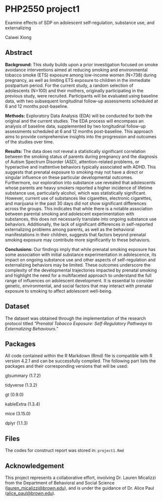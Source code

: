 #  PHP2550 project1
Examine effects of SDP on adolescent self-regulation, substance use, and externalizing


Caiwei Xiong 

## Abstract 
**Background:** This study builds upon a prior investigation focused on smoke avoidance interventions aimed at reducing smoking and environmental tobacco smoke (ETS) exposure among low-income women (N=738) during pregnancy, as well as limiting ETS exposure to children in the immediate postpartum period. For the current study, a random selection of adolescents (N=100) and their mothers, originally participating in the previous study, were recruited. Participants will be evaluated using baseline data, with two subsequent longitudinal follow-up assessments scheduled at 6 and 12 months post-baseline.


**Methods:**  Exploratory Data Analysis (EDA) will be conducted for both the original and the current studies. The EDA process will encompass an analysis of baseline data, supplemented by two longitudinal follow-up assessments scheduled at 6 and 12 months post-baseline. This approach aims to provide comprehensive insights into the progression and outcomes of the studies over time.


**Results:** The data does not reveal a statistically significant correlation between the smoking status of parents during pregnancy and the diagnosis of Autism Spectrum Disorder (ASD), attention-related problems, or hyperactive and inattentive behaviors typically associated with ADHD. This suggests that prenatal exposure to smoking may not have a direct or singular influence on these particular developmental outcomes. Furthermore, our exploration into substance use revealed that adolescents whose parents are heavy smokers reported a higher incidence of lifetime substance use, particularly alcohol, which was statistically significant. However, current use of substances like cigarettes, electronic cigarettes, and marijuana in the past 30 days did not show significant differences across the groups. This indicates that while there is a notable association between parental smoking and adolescent experimentation with substances, this does not necessarily translate into ongoing substance use behaviors. Additionally, the lack of significant differences in self-reported externalizing problems among parents, as well as the behavioral manifestations in their children, suggests that factors beyond prenatal smoking exposure may contribute more significantly to these behaviors.


**Conclusions:** Our findings imply that while prenatal smoking exposure has some association with initial substance experimentation in adolescence, its impact on ongoing substance use and other aspects of self-regulation and externalizing behaviors may be limited. These outcomes underscore the complexity of the developmental trajectories impacted by prenatal smoking and highlight the need for a multifaceted approach to understand the full range of influences on adolescent development. It is essential to consider genetic, environmental, and social factors that may interact with prenatal exposure to smoking to affect adolescent well-being.


## Dataset
The dataset was obtained through the implementation of the research protocol titled *"Prenatal Tobacco Exposure: Self-Regulatory Pathways to Externalizing Behaviours."*

## Packages
All code contained within the R Markdown (Rmd) file is compatible with R version 4.2.1 and can be successfully compiled. The following part lists the packages and their corresponding versions that will be used:

gtsummary (1.7.2)

tidyverse (1.3.2)

gt (0.9.0)

kableExtra (1.3.4)

mice (3.15.0)

dplyr (1.1.3)

## Files

The codes for construct report was stored in: `project1.Rmd`



## Acknowledgement
This project represents a collaborative effort, involving Dr. Lauren Micalizzi from the Department of Behavioral and Social Science (lauren_micalizzi@brown.edu), and is under the guidance of Dr. Alice Paul (alice_paul@brown.edu).
